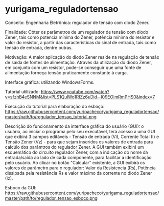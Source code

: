# yurigama_reguladortensao

Conceito: Engenharia Eletrônica: regulador de tensão com diodo Zener.

Finalidade: Obter os parâmetros de um regulador de tensão com diodo Zener, tais como potencia mínima do Zener, potência mínima do resistor e valor do resistor, a partir das características do sinal de entrada, tais como tensão de entrada, dentre outras.

Motivação: A maior aplicação do diodo Zener reside na regulação de tensão de saída de fontes de alimentação. Através da utilização do diodo Zener, em conjunto com um resistor, pode-se conseguir que uma fonte de alimentação forneça tensão praticamente constante à carga. 

Interface gráfica: utilizando WindowsForms.

Tutorial utilizado: https://www.youtube.com/watch?v=sfzhB4eSNNM&list=PLS1QulWo1RIZz6uDid--I09EOImRmPHS0&index=7

Execução do tutorial para elaboração do esboço: https://raw.githubusercontent.com/yuripacheco/yurigama_reguladortensao/master/path/to/regulador_tensao_tutorial.png

Descrição do funcionamento da interface gráfica do usuário (GUI): o usuário, ao iniciar o programa pelo seu executável, terá acesso a uma GUI que exibirá 3 campos editáveis - Tensão de entrada (Vi), Corrente Total (I) e Tensão Zener (Vz) - para que sejam inseridos os valores de entrada para calcúlo dos parâmtros do regulador Zener. A GUI também exibirá um esquemático do circuito regulador Zener, com a indicação do nome da entrada/saída ao lado de cada componente, para facilitar a identificação pelo usuário. Ao clicar no botão "Calcular" existente, a GUI exibirá os valores de parâmetro para o regulador: Valor da Resistencia (Rs), Potência dissipada pela resistência Rs e valor máximo da corrente no diodo Zener (Iz).

Esboco da GUI: https://raw.githubusercontent.com/yuripacheco/yurigama_reguladortensao/master/path/to/regulador_tensao_esboco.png
